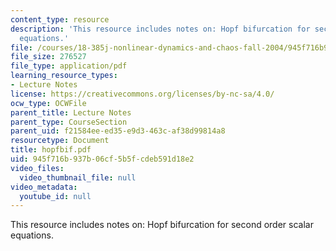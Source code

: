 ```yaml
---
content_type: resource
description: 'This resource includes notes on: Hopf bifurcation for second order scalar
  equations.'
file: /courses/18-385j-nonlinear-dynamics-and-chaos-fall-2004/945f716b937b06cf5b5fcdeb591d18e2_hopfbif.pdf
file_size: 276527
file_type: application/pdf
learning_resource_types:
- Lecture Notes
license: https://creativecommons.org/licenses/by-nc-sa/4.0/
ocw_type: OCWFile
parent_title: Lecture Notes
parent_type: CourseSection
parent_uid: f21584ee-ed35-e9d3-463c-af38d99814a8
resourcetype: Document
title: hopfbif.pdf
uid: 945f716b-937b-06cf-5b5f-cdeb591d18e2
video_files:
  video_thumbnail_file: null
video_metadata:
  youtube_id: null
---
```

This resource includes notes on: Hopf bifurcation for second order scalar equations.